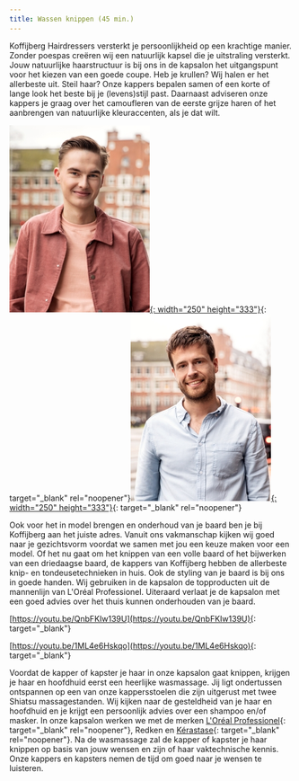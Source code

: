```yaml
---
title: Wassen knippen (45 min.)
---
```


Koffijberg Hairdressers versterkt je persoonlijkheid op een krachtige manier. Zonder poespas creëren wij een natuurlijk kapsel die je uitstraling versterkt. Jouw natuurlijke haarstructuur is bij ons in de kapsalon het uitgangspunt voor het kiezen van een goede coupe. Heb je krullen? Wij halen er het allerbeste uit. Steil haar? Onze kappers bepalen samen of een korte of lange look het beste bij je (levens)stijl past. Daarnaast adviseren onze kappers je graag over het camoufleren van de eerste grijze haren of het aanbrengen van natuurlijke kleuraccenten, als je dat wilt.

[![](/uploads/kapper-amsterdam-koffijberg-hairdressers-kleine-max.jpg){: width="250" height="333"}](https://youtu.be/QnbFKIw139U){: target="_blank" rel="noopener"}[![](/uploads/kapper-amsterdam-koffijberg-hairdressers-kleine-jan.jpg){: width="250" height="333"}](https://youtu.be/1ML4e6Hskqo){: target="_blank" rel="noopener"}

Ook voor het in model brengen en onderhoud van je baard ben je bij Koffijberg aan het juiste adres. Vanuit ons vakmanschap kijken wij goed naar je gezichtsvorm voordat we samen met jou een keuze maken voor een model. Of het nu gaat om het knippen van een volle baard of het bijwerken van een driedaagse baard, de kappers van Koffijberg hebben de allerbeste knip- en tondeusetechnieken in huis. Ook de styling van je baard is bij ons in goede handen. Wij gebruiken in de kapsalon de topproducten uit de mannenlijn van L'Oréal Professionel. Uiteraard verlaat je de kapsalon met een goed advies over het thuis kunnen onderhouden van je baard.

[https://youtu.be/QnbFKIw139U](https://youtu.be/QnbFKIw139U){: target="_blank"}

[https://youtu.be/1ML4e6Hskqo](https://youtu.be/1ML4e6Hskqo){: target="_blank"}

Voordat de kapper of kapster je haar in onze kapsalon gaat knippen, krijgen je haar en hoofdhuid eerst een heerlijke wasmassage. Jij ligt ondertussen ontspannen op een van onze kappersstoelen die zijn uitgerust met twee Shiatsu massagestanden. Wij kijken naar de gesteldheid van je haar en hoofdhuid en je krijgt een persoonlijk advies over een shampoo en/of masker. In onze kapsalon werken we met de merken [L'Oréal Professionel](https://www.koffijberg.nl/nieuws/2020/09/04/de-stylingproducten-van-lor%C3%A9al-professionnel-tecni-art/){: target="_blank" rel="noopener"}, Redken en [Kérastase](https://www.koffijberg.nl/nieuws/2020/09/02/de-luxe-haarverzorging-van-kerastase/){: target="_blank" rel="noopener"}. Na de wasmassage zal de kapper of kapster je haar knippen op basis van jouw wensen en zijn of haar vaktechnische kennis. Onze kappers en kapsters nemen de tijd om goed naar je wensen te luisteren.
